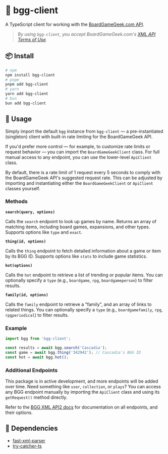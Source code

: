# 🎲 bgg-client

A TypeScript client for working with the [BoardGameGeek.com API](https://boardgamegeek.com/wiki/page/BGG_XML_API2).

> _By using `bgg-client`, you accept BoardGameGeek.com's [XML API Terms of Use](https://boardgamegeek.com/wiki/page/XML_API_Terms_of_Use#)._

## 📦 Install

```bash
# npm
npm install bgg-client
# pnpm
pnpm add bgg-client
# yarn
yarn add bgg-client
# bun
bun add bgg-client
```

## 🚀 Usage

Simply import the default `bgg` instance from `bgg-client` — a pre-instantiated (singleton) client with built-in rate limiting for the BoardGameGeek API.

If you'd prefer more control — for example, to customize rate limits or request behavior — you can import the `BoardGameGeekClient` class. For full manual access to any endpoint, you can use the lower-level `ApiClient` class.

By default, there is a rate limit of 1 request every 5 seconds to comply with the BoardGameGeek API's suggested request rate. This can be adjusted by importing and instantiating either the `BoardGameGeekClient` or `ApiClient` classes yourself.

### Methods

**`search(query, options)`**

Calls the `search` endpoint to look up games by name. Returns an array of matching items, including board games, expansions, and other types. Supports options like `type` and `exact`.

**`thing(id, options)`**

Calls the `thing` endpoint to fetch detailed information about a game or item by its BGG ID. Supports options like `stats` to include game statistics.

**`hot(options)`**

Calls the `hot` endpoint to retrieve a list of trending or popular items. You can optionally specify a `type` (e.g., `boardgame`, `rpg`, `boardgameperson`) to filter results.

**`family(id, options)`**

Calls the `family` endpoint to retrieve a "family", and an array of links to related things. You can optionally specify a `type` (e.g., `boardgamefamily`, `rpg`, `rpgperiodical`) to filter results.

### Example

```ts
import bgg from 'bgg-client';

const results = await bgg.search('Cascadia');
const game = await bgg.thing('342942'); // Cascadia's BGG ID
const hot = await bgg.hot();
```

### Additional Endpoints

This package is in active development, and more endpoints will be added over time. Need something like `user`, `collection`, or `plays`? You can access any BGG endpoint manually by importing the `ApiClient` class and using its `getRequest()` method directly.

Refer to the [BGG XML API2 docs](https://boardgamegeek.com/wiki/page/BGG_XML_API2) for documentation on all endpoints, and their options.

## 🔗 Dependencies

- [fast-xml-parser](https://github.com/NaturalIntelligence/fast-xml-parser)
- [try-catcher-ts](https://github.com/ghall89/try-catcher-ts)
